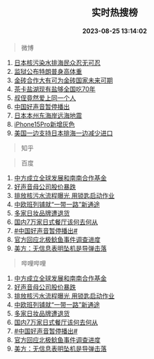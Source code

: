 <div align="center"><h2>实时热搜榜</h2><h4>2023-08-25 13:14:02</h4></div>

> 微博  

1. [日本核污染水排海民众忍无可忍](https://s.weibo.com/weibo?q=%23%E6%97%A5%E6%9C%AC%E6%A0%B8%E6%B1%A1%E6%9F%93%E6%B0%B4%E6%8E%92%E6%B5%B7%E6%B0%91%E4%BC%97%E5%BF%8D%E6%97%A0%E5%8F%AF%E5%BF%8D%23&t=31&band_rank=1&Refer=top)<br />
2. [监狱公布特朗普身高体重](https://s.weibo.com/weibo?q=%23%E7%9B%91%E7%8B%B1%E5%85%AC%E5%B8%83%E7%89%B9%E6%9C%97%E6%99%AE%E8%BA%AB%E9%AB%98%E4%BD%93%E9%87%8D%23&t=31&band_rank=2&Refer=top)<br />
3. [金砖合作大有可为金砖国家未来可期](https://s.weibo.com/weibo?q=%23%E9%87%91%E7%A0%96%E5%90%88%E4%BD%9C%E5%A4%A7%E6%9C%89%E5%8F%AF%E4%B8%BA%E9%87%91%E7%A0%96%E5%9B%BD%E5%AE%B6%E6%9C%AA%E6%9D%A5%E5%8F%AF%E6%9C%9F%23&t=31&band_rank=3&Refer=top)<br />
4. [茶卡盐湖现有盐够全国吃70年](https://s.weibo.com/weibo?q=%23%E8%8C%B6%E5%8D%A1%E7%9B%90%E6%B9%96%E7%8E%B0%E6%9C%89%E7%9B%90%E5%A4%9F%E5%85%A8%E5%9B%BD%E5%90%8370%E5%B9%B4%23&t=31&band_rank=4&Refer=top)<br />
5. [叔侄竟然爱上同一个人](https://s.weibo.com/weibo?q=%23%E5%8F%94%E4%BE%84%E7%AB%9F%E7%84%B6%E7%88%B1%E4%B8%8A%E5%90%8C%E4%B8%80%E4%B8%AA%E4%BA%BA%23&t=31&band_rank=5&Refer=top)<br />
6. [中国好声音暂停播出](https://s.weibo.com/weibo?q=%23%E4%B8%AD%E5%9B%BD%E5%A5%BD%E5%A3%B0%E9%9F%B3%E6%9A%82%E5%81%9C%E6%92%AD%E5%87%BA%23&t=31&band_rank=6&Refer=top)<br />
7. [日本本州东海岸远海地震](https://s.weibo.com/weibo?q=%23%E6%97%A5%E6%9C%AC%E6%9C%AC%E5%B7%9E%E4%B8%9C%E6%B5%B7%E5%B2%B8%E8%BF%9C%E6%B5%B7%E5%9C%B0%E9%9C%87%23&t=31&band_rank=7&Refer=top)<br />
8. [iPhone15Pro新增灰色](https://s.weibo.com/weibo?q=%23iPhone15Pro%E6%96%B0%E5%A2%9E%E7%81%B0%E8%89%B2%23&t=31&band_rank=8&Refer=top)<br />
9. [美国一边支持日本排海一边减少进口](https://s.weibo.com/weibo?q=%23%E7%BE%8E%E5%9B%BD%E4%B8%80%E8%BE%B9%E6%94%AF%E6%8C%81%E6%97%A5%E6%9C%AC%E6%8E%92%E6%B5%B7%E4%B8%80%E8%BE%B9%E5%87%8F%E5%B0%91%E8%BF%9B%E5%8F%A3%23&t=31&band_rank=9&Refer=top)<br />

> 知乎  


> 百度  

1. [中方成立全球发展和南南合作基金](https://www.baidu.com/s?wd=%E4%B8%AD%E6%96%B9%E6%88%90%E7%AB%8B%E5%85%A8%E7%90%83%E5%8F%91%E5%B1%95%E5%92%8C%E5%8D%97%E5%8D%97%E5%90%88%E4%BD%9C%E5%9F%BA%E9%87%91&sa=fyb_news&rsv_dl=fyb_news)<br />
2. [好声音母公司股价暴跌](https://www.baidu.com/s?wd=%E5%A5%BD%E5%A3%B0%E9%9F%B3%E6%AF%8D%E5%85%AC%E5%8F%B8%E8%82%A1%E4%BB%B7%E6%9A%B4%E8%B7%8C&sa=fyb_news&rsv_dl=fyb_news)<br />
3. [排放核污水流程曝光 用锁匙启动作业](https://www.baidu.com/s?wd=%E6%8E%92%E6%94%BE%E6%A0%B8%E6%B1%A1%E6%B0%B4%E6%B5%81%E7%A8%8B%E6%9B%9D%E5%85%89+%E7%94%A8%E9%94%81%E5%8C%99%E5%90%AF%E5%8A%A8%E4%BD%9C%E4%B8%9A&sa=fyb_news&rsv_dl=fyb_news)<br />
4. [中欧班列铺就“一带一路”新通途](https://www.baidu.com/s?wd=%E4%B8%AD%E6%AC%A7%E7%8F%AD%E5%88%97%E9%93%BA%E5%B0%B1%E2%80%9C%E4%B8%80%E5%B8%A6%E4%B8%80%E8%B7%AF%E2%80%9D%E6%96%B0%E9%80%9A%E9%80%94&sa=fyb_news&rsv_dl=fyb_news)<br />
5. [多家日妆品牌遭退货](https://www.baidu.com/s?wd=%E5%A4%9A%E5%AE%B6%E6%97%A5%E5%A6%86%E5%93%81%E7%89%8C%E9%81%AD%E9%80%80%E8%B4%A7&sa=fyb_news&rsv_dl=fyb_news)<br />
6. [国内7万家日式餐厅该何去何从](https://www.baidu.com/s?wd=%E5%9B%BD%E5%86%857%E4%B8%87%E5%AE%B6%E6%97%A5%E5%BC%8F%E9%A4%90%E5%8E%85%E8%AF%A5%E4%BD%95%E5%8E%BB%E4%BD%95%E4%BB%8E&sa=fyb_news&rsv_dl=fyb_news)<br />
7. [#中国好声音暂停播出#](https://www.baidu.com/s?wd=%23%E4%B8%AD%E5%9B%BD%E5%A5%BD%E5%A3%B0%E9%9F%B3%E6%9A%82%E5%81%9C%E6%92%AD%E5%87%BA%23&sa=fyb_news&rsv_dl=fyb_news)<br />
8. [官方回应北极鲶鱼事件调查进度](https://www.baidu.com/s?wd=%E5%AE%98%E6%96%B9%E5%9B%9E%E5%BA%94%E5%8C%97%E6%9E%81%E9%B2%B6%E9%B1%BC%E4%BA%8B%E4%BB%B6%E8%B0%83%E6%9F%A5%E8%BF%9B%E5%BA%A6&sa=fyb_news&rsv_dl=fyb_news)<br />
9. [美方：无信息表明坠机是导弹击落](https://www.baidu.com/s?wd=%E7%BE%8E%E6%96%B9%EF%BC%9A%E6%97%A0%E4%BF%A1%E6%81%AF%E8%A1%A8%E6%98%8E%E5%9D%A0%E6%9C%BA%E6%98%AF%E5%AF%BC%E5%BC%B9%E5%87%BB%E8%90%BD&sa=fyb_news&rsv_dl=fyb_news)<br />

> 哔哩哔哩  

1. [中方成立全球发展和南南合作基金](https://www.baidu.com/s?wd=%E4%B8%AD%E6%96%B9%E6%88%90%E7%AB%8B%E5%85%A8%E7%90%83%E5%8F%91%E5%B1%95%E5%92%8C%E5%8D%97%E5%8D%97%E5%90%88%E4%BD%9C%E5%9F%BA%E9%87%91&sa=fyb_news&rsv_dl=fyb_news)<br />
2. [好声音母公司股价暴跌](https://www.baidu.com/s?wd=%E5%A5%BD%E5%A3%B0%E9%9F%B3%E6%AF%8D%E5%85%AC%E5%8F%B8%E8%82%A1%E4%BB%B7%E6%9A%B4%E8%B7%8C&sa=fyb_news&rsv_dl=fyb_news)<br />
3. [排放核污水流程曝光 用锁匙启动作业](https://www.baidu.com/s?wd=%E6%8E%92%E6%94%BE%E6%A0%B8%E6%B1%A1%E6%B0%B4%E6%B5%81%E7%A8%8B%E6%9B%9D%E5%85%89+%E7%94%A8%E9%94%81%E5%8C%99%E5%90%AF%E5%8A%A8%E4%BD%9C%E4%B8%9A&sa=fyb_news&rsv_dl=fyb_news)<br />
4. [中欧班列铺就“一带一路”新通途](https://www.baidu.com/s?wd=%E4%B8%AD%E6%AC%A7%E7%8F%AD%E5%88%97%E9%93%BA%E5%B0%B1%E2%80%9C%E4%B8%80%E5%B8%A6%E4%B8%80%E8%B7%AF%E2%80%9D%E6%96%B0%E9%80%9A%E9%80%94&sa=fyb_news&rsv_dl=fyb_news)<br />
5. [多家日妆品牌遭退货](https://www.baidu.com/s?wd=%E5%A4%9A%E5%AE%B6%E6%97%A5%E5%A6%86%E5%93%81%E7%89%8C%E9%81%AD%E9%80%80%E8%B4%A7&sa=fyb_news&rsv_dl=fyb_news)<br />
6. [国内7万家日式餐厅该何去何从](https://www.baidu.com/s?wd=%E5%9B%BD%E5%86%857%E4%B8%87%E5%AE%B6%E6%97%A5%E5%BC%8F%E9%A4%90%E5%8E%85%E8%AF%A5%E4%BD%95%E5%8E%BB%E4%BD%95%E4%BB%8E&sa=fyb_news&rsv_dl=fyb_news)<br />
7. [#中国好声音暂停播出#](https://www.baidu.com/s?wd=%23%E4%B8%AD%E5%9B%BD%E5%A5%BD%E5%A3%B0%E9%9F%B3%E6%9A%82%E5%81%9C%E6%92%AD%E5%87%BA%23&sa=fyb_news&rsv_dl=fyb_news)<br />
8. [官方回应北极鲶鱼事件调查进度](https://www.baidu.com/s?wd=%E5%AE%98%E6%96%B9%E5%9B%9E%E5%BA%94%E5%8C%97%E6%9E%81%E9%B2%B6%E9%B1%BC%E4%BA%8B%E4%BB%B6%E8%B0%83%E6%9F%A5%E8%BF%9B%E5%BA%A6&sa=fyb_news&rsv_dl=fyb_news)<br />
9. [美方：无信息表明坠机是导弹击落](https://www.baidu.com/s?wd=%E7%BE%8E%E6%96%B9%EF%BC%9A%E6%97%A0%E4%BF%A1%E6%81%AF%E8%A1%A8%E6%98%8E%E5%9D%A0%E6%9C%BA%E6%98%AF%E5%AF%BC%E5%BC%B9%E5%87%BB%E8%90%BD&sa=fyb_news&rsv_dl=fyb_news)<br />
